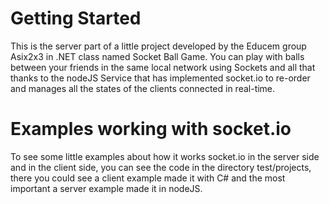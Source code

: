 # Getting Started
This is the server part of a little project developed by the Educem group Asix2x3 in .NET class named Socket Ball Game. You can play with
balls between your friends in the same local network using Sockets and all that thanks to the nodeJS Service that has implemented socket.io to re-order and manages all the states of the clients connected in real-time.

# Examples working with socket.io
To see some little examples about how it works socket.io in the server side and in the client side, you can see the code in the directory test/projects, there you could see a client example made it with C# and the most important a server example made it in nodeJS.
